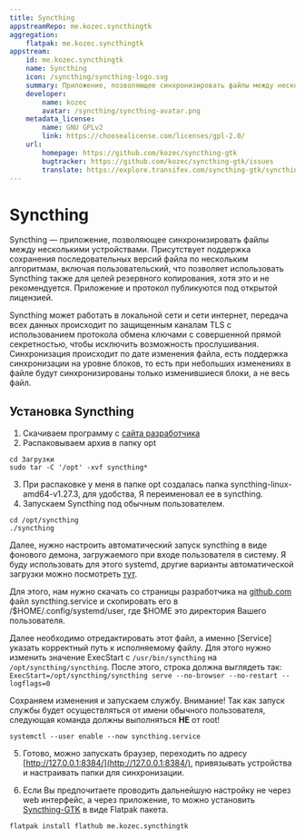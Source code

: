 ```yaml
---
title: Syncthing
appstreamRepo: me.kozec.syncthingtk
aggregation:
    flatpak: me.kozec.syncthingtk
appstream:
    id: me.kozec.syncthingtk
    name: Syncthing
    icon: /syncthing/syncthing-logo.svg
    summary: Приложение, позволяющее синхронизировать файлы между несколькими устройствами.
    developer:
        name: kozec
        avatar: /syncthing/syncthing-avatar.png
    metadata_license:
        name: GNU GPLv2
        link: https://choosealicense.com/licenses/gpl-2.0/
    url:
        homepage: https://github.com/kozec/syncthing-gtk
        bugtracker: https://github.com/kozec/syncthing-gtk/issues
        translate: https://explore.transifex.com/syncthing-gtk/syncthing-gtk/
---
```




# Syncthing
Syncthing — приложение, позволяющее синхронизировать файлы между несколькими устройствами. Присутствует поддержка сохранения последовательных версий файла по нескольким алгоритмам, включая пользовательский, что позволяет использовать Syncthing также для целей резервного копирования, хотя это и не рекомендуется. Приложение и протокол публикуются под открытой лицензией.

Syncthing может работать в локальной сети и сети интернет, передача всех данных происходит по защищенным каналам TLS с использованием протокола обмена ключами с совершенной прямой секретностью, чтобы исключить возможность прослушивания. Синхронизация происходит по дате изменения файла, есть поддержка синхронизации на уровне блоков, то есть при небольших изменениях в файле будут синхронизированы только изменившиеся блоки, а не весь файл.

## Установка Syncthing
1. Скачиваем программу с [сайта разработчика](https://syncthing.net/downloads/)
2. Распаковываем архив в папку opt
```shell
cd Загрузки
sudo tar -C '/opt' -xvf syncthing*
```
3. При распаковке у меня в папке opt создалась папка syncthing-linux-amd64-v1.27.3, для удобства, Я переименовал ее в syncthing.
4. Запускаем Syncthing под обычным пользователем.
```shell
cd /opt/syncthing
./syncthing
```
Далее, нужно настроить автоматический запуск syncthing в виде фонового демона, загружаемого при входе пользователя в систему. Я буду использовать для этого systemd, другие варианты автоматической загрузки можно посмотреть [тут](https://docs.syncthing.net/users/autostart.html#linux).

Для этого, нам нужно скачать со страницы разработчика на [github.com](https://github.com/syncthing/syncthing/tree/main/etc/linux-systemd/user) файл syncthing.service и скопировать его в /$HOME/.config/systemd/user, где $HOME это директория Вашего пользователя.

Далее необходимо отредактировать этот файл, а именно [Service] указать корректный путь к исполняемому файлу. Для этого нужно изменить значение ExecStart c `/usr/bin/syncthing` на `/opt/syncthing/syncthing`. После этого, строка должна выглядеть так: `ExecStart=/opt/syncthing/syncthing serve --no-browser --no-restart --logflags=0`

Сохраняем изменения и запускаем службу. Внимание! Так как запуск службы будет осуществляться от имени обычного пользователя, следующая команда должны выполняться **НЕ** от root!

```shell
systemctl --user enable --now syncthing.service
```

5. Готово, можно запускать браузер, переходить по адресу [http://127.0.0.1:8384/](http://127.0.0.1:8384/), привязывать устройства и настраивать папки для синхронизации.

6. Если Вы предпочитаете проводить дальнейшую настройку не через web интерфейс, а через приложение, то можно установить [Syncthing-GTK](https://flathub.org/apps/me.kozec.syncthingtk) в виде Flatpak пакета.

```shell
flatpak install flathub me.kozec.syncthingtk
```


